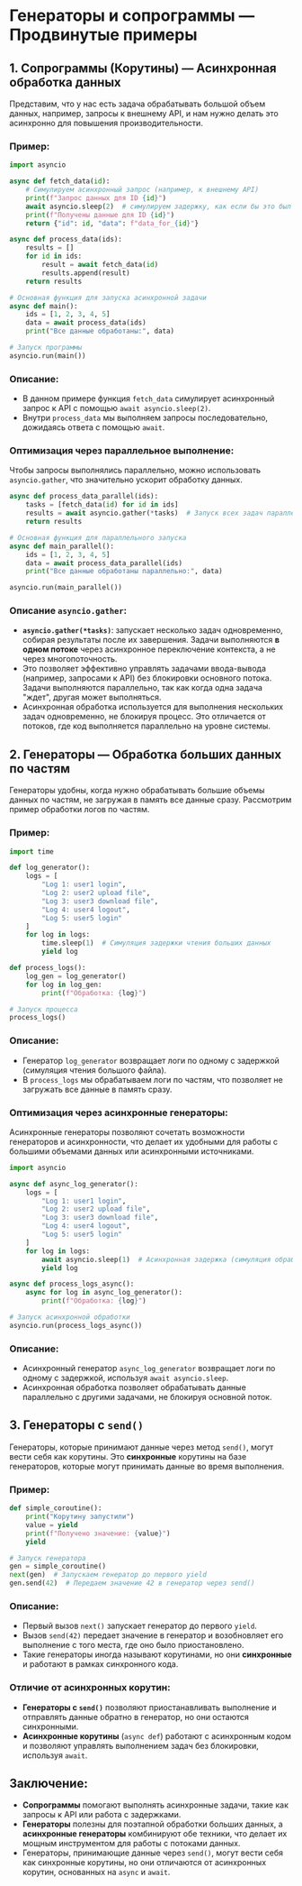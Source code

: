 
# Генераторы и сопрограммы — Продвинутые примеры

## 1. Сопрограммы (Корутины) — Асинхронная обработка данных

Представим, что у нас есть задача обрабатывать большой объем данных, например, запросы к внешнему API, и нам нужно делать это асинхронно для повышения производительности.

### Пример:

```python
import asyncio

async def fetch_data(id):
    # Симулируем асинхронный запрос (например, к внешнему API)
    print(f"Запрос данных для ID {id}")
    await asyncio.sleep(2)  # симулируем задержку, как если бы это был запрос к API
    print(f"Получены данные для ID {id}")
    return {"id": id, "data": f"data_for_{id}"}

async def process_data(ids):
    results = []
    for id in ids:
        result = await fetch_data(id)
        results.append(result)
    return results

# Основная функция для запуска асинхронной задачи
async def main():
    ids = [1, 2, 3, 4, 5]
    data = await process_data(ids)
    print("Все данные обработаны:", data)

# Запуск программы
asyncio.run(main())
```

### Описание:
- В данном примере функция `fetch_data` симулирует асинхронный запрос к API с помощью `await asyncio.sleep(2)`.
- Внутри `process_data` мы выполняем запросы последовательно, дожидаясь ответа с помощью `await`.

### Оптимизация через параллельное выполнение:

Чтобы запросы выполнялись параллельно, можно использовать `asyncio.gather`, что значительно ускорит обработку данных.

```python
async def process_data_parallel(ids):
    tasks = [fetch_data(id) for id in ids]
    results = await asyncio.gather(*tasks)  # Запуск всех задач параллельно
    return results

# Основная функция для параллельного запуска
async def main_parallel():
    ids = [1, 2, 3, 4, 5]
    data = await process_data_parallel(ids)
    print("Все данные обработаны параллельно:", data)

asyncio.run(main_parallel())
```

### Описание `asyncio.gather`:
- **`asyncio.gather(*tasks)`**: запускает несколько задач одновременно, собирая результаты после их завершения. Задачи выполняются **в одном потоке** через асинхронное переключение контекста, а не через многопоточность.
- Это позволяет эффективно управлять задачами ввода-вывода (например, запросами к API) без блокировки основного потока. Задачи выполняются параллельно, так как когда одна задача "ждет", другая может выполняться.
- Асинхронная обработка используется для выполнения нескольких задач одновременно, не блокируя процесс. Это отличается от потоков, где код выполняется параллельно на уровне системы.

## 2. Генераторы — Обработка больших данных по частям

Генераторы удобны, когда нужно обрабатывать большие объемы данных по частям, не загружая в память все данные сразу. Рассмотрим пример обработки логов по частям.

### Пример:

```python
import time

def log_generator():
    logs = [
        "Log 1: user1 login",
        "Log 2: user2 upload file",
        "Log 3: user3 download file",
        "Log 4: user4 logout",
        "Log 5: user5 login"
    ]
    for log in logs:
        time.sleep(1)  # Симуляция задержки чтения больших данных
        yield log

def process_logs():
    log_gen = log_generator()
    for log in log_gen:
        print(f"Обработка: {log}")

# Запуск процесса
process_logs()
```

### Описание:
- Генератор `log_generator` возвращает логи по одному с задержкой (симуляция чтения большого файла).
- В `process_logs` мы обрабатываем логи по частям, что позволяет не загружать все данные в память сразу.

### Оптимизация через асинхронные генераторы:

Асинхронные генераторы позволяют сочетать возможности генераторов и асинхронности, что делает их удобными для работы с большими объемами данных или асинхронными источниками.

```python
import asyncio

async def async_log_generator():
    logs = [
        "Log 1: user1 login",
        "Log 2: user2 upload file",
        "Log 3: user3 download file",
        "Log 4: user4 logout",
        "Log 5: user5 login"
    ]
    for log in logs:
        await asyncio.sleep(1)  # Асинхронная задержка (симуляция обработки)
        yield log

async def process_logs_async():
    async for log in async_log_generator():
        print(f"Обработка: {log}")

# Запуск асинхронной обработки
asyncio.run(process_logs_async())
```

### Описание:
- Асинхронный генератор `async_log_generator` возвращает логи по одному с задержкой, используя `await asyncio.sleep`.
- Асинхронная обработка позволяет обрабатывать данные параллельно с другими задачами, не блокируя основной поток.

## 3. Генераторы с `send()`

Генераторы, которые принимают данные через метод `send()`, могут вести себя как корутины. Это **синхронные** корутины на базе генераторов, которые могут принимать данные во время выполнения.

### Пример:

```python
def simple_coroutine():
    print("Корутину запустили")
    value = yield
    print(f"Получено значение: {value}")
    yield

# Запуск генератора
gen = simple_coroutine()
next(gen)  # Запускаем генератор до первого yield
gen.send(42)  # Передаем значение 42 в генератор через send()
```

### Описание:
- Первый вызов `next()` запускает генератор до первого `yield`.
- Вызов `send(42)` передает значение в генератор и возобновляет его выполнение с того места, где оно было приостановлено.
- Такие генераторы иногда называют корутинами, но они **синхронные** и работают в рамках синхронного кода.

### Отличие от асинхронных корутин:
- **Генераторы с `send()`** позволяют приостанавливать выполнение и отправлять данные обратно в генератор, но они остаются синхронными.
- **Асинхронные корутины** (`async def`) работают с асинхронным кодом и позволяют управлять выполнением задач без блокировки, используя `await`.

## Заключение:
- **Сопрограммы** помогают выполнять асинхронные задачи, такие как запросы к API или работа с задержками.
- **Генераторы** полезны для поэтапной обработки больших данных, а **асинхронные генераторы** комбинируют обе техники, что делает их мощным инструментом для работы с потоками данных.
- Генераторы, принимающие данные через `send()`, могут вести себя как синхронные корутины, но они отличаются от асинхронных корутин, основанных на `async` и `await`.
